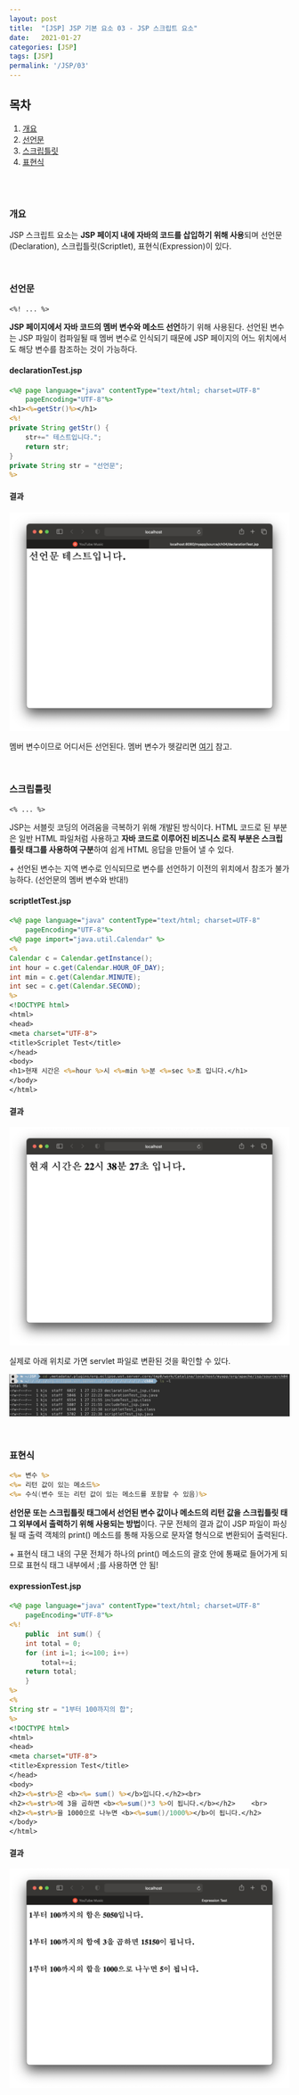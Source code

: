 ```yaml
---
layout: post
title:  "[JSP] JSP 기본 요소 03 - JSP 스크립트 요소"
date:   2021-01-27
categories: [JSP]
tags: [JSP]
permalink: '/JSP/03'
---
```


## 목차

1. [개요](#개요)
2. [선언문](#선언문)
3. [스크립틀릿](#스크립틀릿)
4. [표현식](#표현식)

<br><br>

### 개요

JSP 스크립트 요소는 **JSP 페이지 내에 자바의 코드를 삽입하기 위해 사용**되며 선언문(Declaration), 스크립틀릿(Scriptlet), 표현식(Expression)이 있다.

<br>

### 선언문

``` <%! ... %> ```

**JSP 페이지에서 자바 코드의 멤버 변수와 메소드 선언**하기 위해 사용된다. 선언된 변수는 JSP 파일이 컴파일될 때 멤버 변수로 인식되기 때문에 JSP 페이지의 어느 위치에서도 해당 변수를 참조하는 것이 가능하다.

#### declarationTest.jsp

```jsp
<%@ page language="java" contentType="text/html; charset=UTF-8"
    pageEncoding="UTF-8"%>
<h1><%=getStr()%></h1>
<%!
private String getStr() {
    str+=" 테스트입니다.";
    return str;
}
private String str = "선언문";
%>
```

#### 결과

![0301](https://github.com/kkarung/kkarung.github.io/blob/master/assets/image/JSP/0301.png?raw=true)

멤버 변수이므로 어디서든 선언된다. 멤버 변수가 헷갈리면 <a href="https://kkarung.github.io/C++%7C%7CJava/04" target="_blank">여기</a> 참고.

<br>

### 스크립틀릿

``` <% ... %> ```

JSP는 서블릿 코딩의 어려움을 극복하기 위해 개발된 방식이다. HTML 코드로 된 부분은 일반 HTML 파일처럼 사용하고 **자바 코드로 이루어진 비즈니스 로직 부분은 스크립틀릿 태그를 사용하여 구분**하여 쉽게 HTML 응답을 만들어 낼 수 있다.

\+ 선언된 변수는 지역 변수로 인식되므로 변수를 선언하기 이전의 위치에서 참조가 불가능하다. (선언문의 멤버 변수와 반대!)

#### scriptletTest.jsp

```jsp
<%@ page language="java" contentType="text/html; charset=UTF-8"
    pageEncoding="UTF-8"%>
<%@ page import="java.util.Calendar" %>
<%
Calendar c = Calendar.getInstance();
int hour = c.get(Calendar.HOUR_OF_DAY);
int min = c.get(Calendar.MINUTE);
int sec = c.get(Calendar.SECOND);
%>
<!DOCTYPE html>
<html>
<head>
<meta charset="UTF-8">
<title>Scriplet Test</title>
</head>
<body>
<h1>현재 시간은 <%=hour %>시 <%=min %>분 <%=sec %>초 입니다.</h1>
</body>
</html>
```

#### 결과

![0302](https://github.com/kkarung/kkarung.github.io/blob/master/assets/image/JSP/0302.png?raw=true)

실제로 아래 위치로 가면 servlet 파일로 변환된 것을 확인할 수 있다.

![0303](https://github.com/kkarung/kkarung.github.io/blob/master/assets/image/JSP/0303.png?raw=true)

<br>

### 표현식

```jsp
<%= 변수 %>
<%= 리턴 값이 있는 메소드%>
<%= 수식(변수 또는 리턴 값이 있는 메소드를 포함할 수 있음)%>
```

**선언문 또는 스크립틀릿 태그에서 선언된 변수 값이나 메소드의 리턴 값을 스크립틀릿 태그 외부에서 출력하기 위해 사용되는 방법**이다. 구문 전체의 결과 값이 JSP 파일이 파싱될 때 출력 객체의 print() 메소드를 통해 자동으로 문자열 형식으로 변환되어 출력된다.

\+ 표현식 태그 내의 구문 전체가 하나의 print() 메소드의 괄호 안에 통째로 들어가게 되므로 표현식 태그 내부에서 ;를 사용하면 안 됨!

#### expressionTest.jsp

```jsp
<%@ page language="java" contentType="text/html; charset=UTF-8"
    pageEncoding="UTF-8"%>
<%!
	public  int sum() {
	int total = 0;
	for (int i=1; i<=100; i++)
		total+=i;
	return total;
	}
%>
<%
String str = "1부터 100까지의 합";
%>
<!DOCTYPE html>
<html>
<head>
<meta charset="UTF-8">
<title>Expression Test</title>
</head>
<body>
<h2><%=str%>은 <b><%= sum() %></b>입니다.</h2><br>
<h2><%=str%>에 3을 곱하면 <b><%=sum()*3 %>이 됩니다.</b></h2>	<br>
<h2><%=str%>을 1000으로 나누면 <b><%=sum()/1000%></b>이 됩니다.</h2>
</body>
</html>
```

#### 결과

![0304](https://github.com/kkarung/kkarung.github.io/blob/master/assets/image/JSP/0304.png?raw=true)

<br><br>
